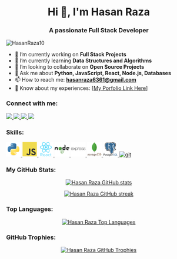 <h1 align="center">Hi 👋, I'm Hasan Raza</h1>
<h3 align="center">A passionate Full Stack Developer</h3>

<p align="left"> <img src="https://komarev.com/ghpvc/?username=HasanRaza10&label=Profile%20views&color=0e75b6&style=flat" alt="HasanRaza10" /> </p>

- 🔭 I’m currently working on **Full Stack Projects**
- 🌱 I’m currently learning **Data Structures and Algorithms**
- 👯 I’m looking to collaborate on **Open Source Projects**
- 💬 Ask me about **Python, JavaScript, React, Node.js, Databases**
- 📫 How to reach me: **hasanraza6361@gmail.com**
- 📄 Know about my experiences: [[My Porfolio Link Here](https://hasan-raza-portfolio.onrender.com/)]

<h3 align="left">Connect with me:</h3>
<p align="left"> 
    <a href="https://www.linkedin.com/in/hasan-raza-b35752262" target="_blank">
        <img src="https://img.shields.io/badge/-LinkedIn-%230077B5?style=for-the-badge&logo=linkedin&logoColor=white" target="_blank" />
    </a>
    <a href="https://x.com/HasanRaza133977?t=xuSdo_HfbueccDNIAwkvGw&s=09" target="_blank">
        <img src="https://img.shields.io/badge/-Twitter-1DA1F2?style=for-the-badge&logo=twitter&logoColor=white" target="_blank" />
    </a>
    <a href="https://stackoverflow.com/users/31053411/hasan-raza" target="_blank">
        <img src="https://img.shields.io/badge/-StackOverflow-FE7A16?style=for-the-badge&logo=stackoverflow&logoColor=white" target="_blank" />
    </a>
    <a href="https://medium.com/@yourmediumusername" target="_blank">
        <img src="https://img.shields.io/badge/-Medium-black?style=for-the-badge&logo=medium&logoColor=white" target="_blank" />
    </a>
</p>

<h3 align="left">Skills:</h3>
<p align="left">
    <a href="https://www.python.org" target="_blank" rel="noreferrer"> <img src="https://raw.githubusercontent.com/devicons/devicon/master/icons/python/python-original.svg" alt="python" width="40" height="40"/> </a>
    <a href="https://www.javascript.com" target="_blank" rel="noreferrer"> <img src="https://raw.githubusercontent.com/devicons/devicon/master/icons/javascript/javascript-original.svg" alt="javascript" width="40" height="40"/> </a>
    <a href="https://react.dev/" target="_blank" rel="noreferrer"> <img src="https://raw.githubusercontent.com/devicons/devicon/master/icons/react/react-original-wordmark.svg" alt="react" width="40" height="40"/> </a>
    <a href="https://nodejs.org" target="_blank" rel="noreferrer"> <img src="https://raw.githubusercontent.com/devicons/devicon/master/icons/nodejs/nodejs-original-wordmark.svg" alt="nodejs" width="40" height="40"/> </a>
    <a href="https://expressjs.com" target="_blank" rel="noreferrer"> <img src="https://raw.githubusercontent.com/devicons/devicon/master/icons/express/express-original-wordmark.svg" alt="express" width="40" height="40"/> </a>
    <a href="https://www.mongodb.com/" target="_blank" rel="noreferrer"> <img src="https://raw.githubusercontent.com/devicons/devicon/master/icons/mongodb/mongodb-original-wordmark.svg" alt="mongodb" width="40" height="40"/> </a>
    <a href="https://www.postgresql.org" target="_blank" rel="noreferrer"> <img src="https://raw.githubusercontent.com/devicons/devicon/master/icons/postgresql/postgresql-original-wordmark.svg" alt="postgresql" width="40" height="40"/> </a>
    <a href="https://git-scm.com/" target="_blank" rel="noreferrer"> <img src="https://www.vectorlogo.zone/logos/git-scm/git-scm-icon.svg" alt="git" width="40" height="40"/> </a>
</p>

<h3 align="left">My GitHub Stats:</h3>
<p align="center">
  <a href="https://github.com/HasanRaza10">
    <img src="https://github-readme-stats.vercel.app/api?username=HasanRaza10&show_icons=true&locale=en" alt="Hasan Raza GitHub stats" />
  </a>
</p>

<p align="center">
  <a href="https://github.com/HasanRaza10">
    <img src="https://github-readme-streak-stats.vercel.app/?user=HasanRaza10&" alt="Hasan Raza GitHub streak" />
  </a>
</p>

<h3 align="left">Top Languages:</h3>
<p align="center">
  <a href="https://github.com/HasanRaza10">
    <img src="https://github-readme-stats.vercel.app/api/top-langs/?username=HasanRaza10&layout=compact&hide_border=true&locale=en" alt="Hasan Raza Top Languages" />
  </a>
</p>

<h3 align="left">GitHub Trophies:</h3>
<p align="center">
  <a href="https://github.com/ryo-ma/github-profile-trophy">
    <img src="https://github-profile-trophy.vercel.app/?username=HasanRaza10&row=1&column=7&margin-w=15&margin-h=15" alt="Hasan Raza GitHub Trophies" />
  </a>
</p>


<!--
**HasanRaza10/HasanRaza10** is a ✨ _special_ ✨ repository because its `README.md` (this file) appears on your GitHub profile.

Here are some ideas to get you started:

- 🔭 I’m currently working on ...
- 🌱 I’m currently learning ...
- 👯 I’m looking to collaborate on ...
- 🤔 I’m looking for help with ...
- 💬 Ask me about ...
- 📫 How to reach me: ...
- 😄 Pronouns: ...
- ⚡ Fun fact: ...
-->
